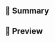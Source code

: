 ## 📃 Summary

<!-- Please provide some context about the pull request -->

## 📸 Preview

<!-- If there's a visual impact to your change, please provide a screenshot. You can directly upload it to GitHub by dragging into this text area. -->
